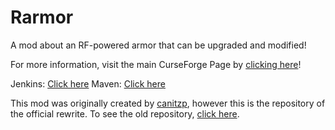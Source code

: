 # Rarmor
A mod about an RF-powered armor that can be upgraded and modified!


For more information, visit the main CurseForge Page by [clicking here](http://minecraft.curseforge.com/projects/rarmor)!

Jenkins: [Click here](https://ci.chaosfield.at/job/Rarmor/)
Maven: [Click here](https://maven.chaosfield.at/de/ellpeck/rarmor/)



This mod was originally created by [canitzp](https://github.com/canitzp), however this is the repository of the official rewrite.
To see the old repository, [click here](https://github.com/canitzp/Rarmor).